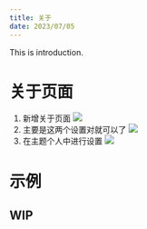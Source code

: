 ```yaml
---
title: 关于
date: 2023/07/05
---
```


This is introduction.

# 关于页面
1. 新增关于页面
![](https://cdn.jsdelivr.net/gh/sun0225SUN/hao-docs/assets/images/about1.png)
2. 主要是这两个设置对就可以了
![](https://cdn.jsdelivr.net/gh/sun0225SUN/hao-docs/assets/images/about2.png)
3. 在主题个人中进行设置
![](https://cdn.jsdelivr.net/gh/sun0225SUN/hao-docs/assets/images/about3.png)
# 示例

## WIP
